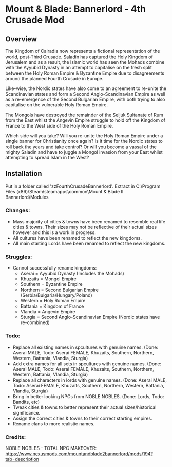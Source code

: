 # Mount & Blade: Bannerlord - 4th Crusade Mod

## Overview

The Kingdom of Calradia now represents a fictional representation of the world, post-Third Crusade. Saladin has captured the Holy Kingdom of Jerusalem and as a result, the Islamic world has seen the Mohads combine with the Ayyubid Dynasty in an attempt to capitalise on the fresh split between the Holy Roman Empire & Byzantine Empire due to disagreements around the planned Fourth Crusade in Europe.

Like-wise, the Nordic states have also come to an agreement to re-unite the Scandinavian states and form a Second Anglo-Scandinavian Empire as well as a re-emergence of the Second Bulgarian Empire, with both trying to also capitalise on the vulnerable Holy Roman Empire.

The Mongols have destroyed the remainder of the Seljuk Sultanate of Rum from the East whilst the Angevin Empire struggle to hold off the Kingdom of France to the West side of the Holy Roman Empire.

Which side will you take? Will you re-unite the Holy Roman Empire under a single banner for Christianity once again? Is it time for the Nordic states to roll back the years and take control? Or will you become a vassal of the mighty Saladin and have to juggle a Mongol invasion from your East whilst attempting to spread Islam in the West?

## Installation

Put in a folder called 'zzFourthCrusadeBannerlord'.
Extract in C:\Program Files (x86)\Steam\steamapps\common\Mount & Blade II Bannerlord\Modules

### Changes:

- Mass majority of cities & towns have been renamed to resemble real life cities & towns. Their sizes may not be reflective of their actual sizes however and this is a work in progress.
- All cultures have been renamed to reflect the new kingdoms.
- All main starting Lords have been renamed to reflect the new kingdoms.

### Struggles:

- Cannot successfully rename kingdoms:
  - Aserai = Ayyubid Dynasty (Includes the Mohads)
  - Khuzaits = Mongol Empire
  - Southern = Byzantine Empire
  - Northern = Second Bulgarian Empire (Serbia/Bulgaria/Hungary/Poland)
  - Western = Holy Roman Empire
  - Battania = Kingdom of France
  - Vlandia = Angevin Empire
  - Sturgia = Second Anglo-Scandinavian Empire (Nordic states have re-combined)

### Todo:

- Replace all existing names in spcultures with genuine names. (Done: Aserai MALE, Todo: Aserai FEMALE, Khuzaits, Southern, Northern, Western, Battania, Vlandia, Sturgia)
- Add extra names for all sets in spcultures with genuine names. (Done: Aserai MALE, Todo: Aserai FEMALE, Khuzaits, Southern, Northern, Western, Battania, Vlandia, Sturgia)
- Replace all characters in lords with genuine names. (Done: Aserai MALE, Todo: Aserai FEMALE, Khuzaits, Southern, Northern, Western, Battania, Vlandia, Sturgia)
- Bring in better looking NPCs from NOBLE NOBLES. (Done: Lords, Todo: Bandits, etc)
- Tweak cities & towns to better represent their actual sizes/historical significance.
- Assign the correct cities & towns to their correct starting empires.
- Rename clans to more realistic names.

### Credits:

NOBLE NOBLES - TOTAL NPC MAKEOVER:
https://www.nexusmods.com/mountandblade2bannerlord/mods/194?tab=description
